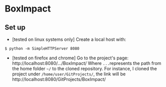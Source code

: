 # BoxImpact

## Set up
- [tested on linux systems only] Create a local host with:
```shell
$ python -m SimpleHTTPServer 8080
```
- [tested on firefox and chrome] Go to the project's page:
http://localhost:8080/.../BoxImpact/
Where `...`represents the path from the home folder `~/` to the cloned repository. For instance, I cloned the project under `/home/user/GitProjects/`, the link will be 
http://localhost:8080/GitProjects/BoxImpact/
